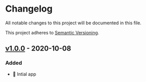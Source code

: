 # Changelog
All notable changes to this project will be documented in this file.

This project adheres to [Semantic Versioning](https://semver.org/spec/v2.0.0.html).

## [v1.0.0] - 2020-10-08
### Added
- :tada: Intial app

[v1.0.0]: https://github.com/cujarrett/express-like-lambda-example/releases/tag/v1.0.0
